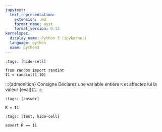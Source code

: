 ```yaml
---
jupytext:
  text_representation:
    extension: .md
    format_name: myst
    format_version: 0.13
kernelspec:
  display_name: Python 3 (ipykernel)
  language: python
  name: python3
---
```


```{code-cell}
:tags: [hide-cell]

from random import randint
I1 = randint(1,10)
```

:::{admonition} Consigne
Déclarez une variable entière `R` et affectez lui la valeur {eval}`I1`.
:::

```{code-cell}
:tags: [answer]

R = I1
```

```{code-cell}
:tags: [test, hide-cell]

assert R == I1
```
